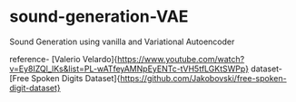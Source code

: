 # sound-generation-VAE

Sound Generation using vanilla and Variational Autoencoder

reference- [Valerio Velardo]{https://www.youtube.com/watch?v=Ey8IZQl_lKs&list=PL-wATfeyAMNpEyENTc-tVH5tfLGKtSWPp}
dataset- [Free Spoken Digits Dataset]{https://github.com/Jakobovski/free-spoken-digit-dataset}


